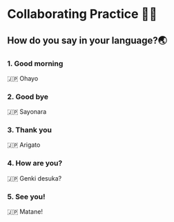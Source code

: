 # Collaborating Practice 👩‍💻
## How do you say in your language?🌏
### 1. Good morning
🇯🇵 Ohayo
### 2. Good bye
🇯🇵 Sayonara
### 3. Thank you
🇯🇵 Arigato
### 4. How are you?
🇯🇵 Genki desuka?
### 5. See you!
🇯🇵 Matane!
